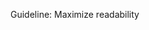 <span id="title">Guideline: Maximize readability</span>

<div id="body">

<include src="introduction/unit-inParent-asPanel.md" boilerplate />
<include src="basic/container-inParent-asPanel.md" boilerplate />
<include src="intermediate/container-inParent-asPanel.md" boilerplate />
<include src="advanced/container-inParent-asPanel.md" boilerplate />

</div>
